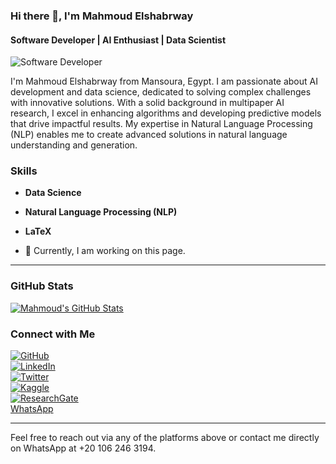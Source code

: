 ### Hi there 👋, I'm Mahmoud Elshabrway  
#### Software Developer | AI Enthusiast | Data Scientist  
![Software Developer](https://media.licdn.com/dms/image/v2/D4D16AQEEGm_zSU7-Rw/profile-displaybackgroundimage-shrink_350_1400/profile-displaybackgroundimage-shrink_350_1400/0/1719768277530?e=1729123200&v=beta&t=UqssYTzS_zZkm06tJB0w1Tq4MgE5Lp9GvbLsdZdgurg)

I'm Mahmoud Elshabrway from Mansoura, Egypt. I am passionate about AI development and data science, dedicated to solving complex challenges with innovative solutions. With a solid background in multipaper AI research, I excel in enhancing algorithms and developing predictive models that drive impactful results. My expertise in Natural Language Processing (NLP) enables me to create advanced solutions in natural language understanding and generation.

### Skills
- **Data Science**
- **Natural Language Processing (NLP)**
- **LaTeX**

- 🔭 Currently, I am working on this page.

---

### GitHub Stats  
[![Mahmoud's GitHub Stats](https://github-readme-stats.vercel.app/api?username=jiraiyam&show_icons=true&theme=radical)](https://github.com/jiraiyam/github-readme-stats)

### Connect with Me
[![GitHub](https://cdn.jsdelivr.net/npm/simple-icons@3.0.1/icons/github.svg)](https://github.com/jiraiyam)  
[![LinkedIn](https://cdn.jsdelivr.net/npm/simple-icons@3.0.1/icons/linkedin.svg)](https://www.linkedin.com/in/mahmoud-elshabrawy-5616581a7/)  
[![Twitter](https://cdn.jsdelivr.net/npm/simple-icons@3.0.1/icons/twitter.svg)](https://twitter.com/Mshika231)  
[![Kaggle](https://cdn.jsdelivr.net/npm/simple-icons@3.0.1/icons/kaggle.svg)](https://www.kaggle.com/mahmoudelshabrawy/code)  
[![ResearchGate](https://cdn.jsdelivr.net/npm/simple-icons@3.0.1/icons/researchgate.svg)](https://www.researchgate.net/profile/Mahmoud-Mohammed-20)  
[WhatsApp](https://wa.me/201062463194)

---

Feel free to reach out via any of the platforms above or contact me directly on WhatsApp at +20 106 246 3194.
